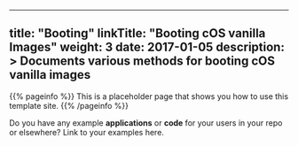
---
title: "Booting"
linkTitle: "Booting cOS vanilla Images"
weight: 3
date: 2017-01-05
description: >
  Documents various methods for booting cOS vanilla images
---

{{% pageinfo %}}
This is a placeholder page that shows you how to use this template site.
{{% /pageinfo %}}

Do you have any example **applications** or **code** for your users in your repo or elsewhere? Link to your examples here.


